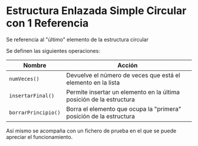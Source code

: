 # Estructura Enlazada Simple Circular con 1 Referencia

Se referencia al "último" elemento de la estructura circular

Se definen las siguientes operaciones:

Nombre  | Acción
------------- | -------------
`numVeces()` | Devuelve el número de veces que está el elemento en la lista
`insertarFinal()`| Permite insertar un elemento en la última posición de la estructura
`borrarPrincipio()` | Borra el elemento que ocupa la "primera" posición de la estructura

Así mismo se acompaña con un fichero de prueba en el que se puede apreciar el funcionamiento.
